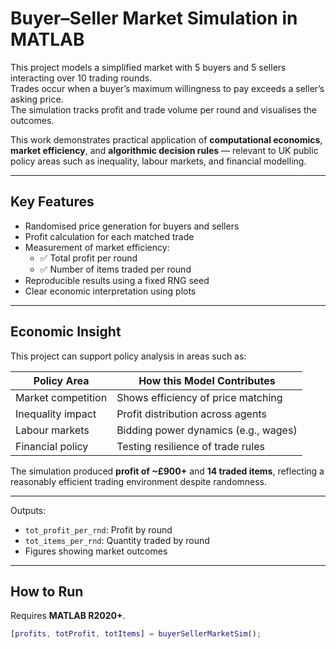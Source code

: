 # Buyer–Seller Market Simulation in MATLAB

This project models a simplified market with 5 buyers and 5 sellers interacting over 10 trading rounds.  
Trades occur when a buyer’s maximum willingness to pay exceeds a seller’s asking price.  
The simulation tracks profit and trade volume per round and visualises the outcomes.

This work demonstrates practical application of **computational economics**, **market efficiency**, and **algorithmic decision rules** — relevant to UK public policy areas such as inequality, labour markets, and financial modelling.

---

## Key Features

- Randomised price generation for buyers and sellers
- Profit calculation for each matched trade
- Measurement of market efficiency:
  - ✅ Total profit per round
  - ✅ Number of items traded per round
- Reproducible results using a fixed RNG seed
- Clear economic interpretation using plots

---

## Economic Insight

This project can support policy analysis in areas such as:

| Policy Area | How this Model Contributes |
|------------|---------------------------|
| Market competition | Shows efficiency of price matching |
| Inequality impact | Profit distribution across agents |
| Labour markets | Bidding power dynamics (e.g., wages) |
| Financial policy | Testing resilience of trade rules |

The simulation produced **profit of ~£900+** and **14 traded items**, reflecting a reasonably efficient trading environment despite randomness.

---

Outputs:
- `tot_profit_per_rnd`: Profit by round
- `tot_items_per_rnd`: Quantity traded by round
- Figures showing market outcomes

---

## How to Run

Requires **MATLAB R2020+**.

```matlab
[profits, totProfit, totItems] = buyerSellerMarketSim();
